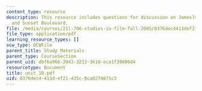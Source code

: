 ```yaml
---
content_type: resource
description: This resource includes questions for discussion on James?s Tale nested,
  and Sunset Boulevard.
file: /media/courses/21l-706-studies-in-film-fall-2005/0376dec4413def21435c8ca0274871c3_unit_10.pdf
file_type: application/pdf
learning_resource_types: []
ocw_type: OCWFile
parent_title: Study Materials
parent_type: CourseSection
parent_uid: dbf6a966-2043-3213-3610-eca1f39806d4
resourcetype: Document
title: unit_10.pdf
uid: 0376dec4-413d-ef21-435c-8ca0274871c3
---
```

